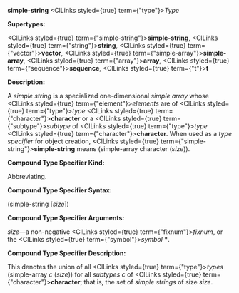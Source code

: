 **simple-string** <ClLinks styled={true} term={"type"}><i>Type</i></ClLinks> 



**Supertypes:** 



<ClLinks styled={true} term={"simple-string"}><b>simple-string</b></ClLinks>, <ClLinks styled={true} term={"string"}><b>string</b></ClLinks>, <ClLinks styled={true} term={"vector"}><b>vector</b></ClLinks>, <ClLinks styled={true} term={"simple-array"}><b>simple-array</b></ClLinks>, <ClLinks styled={true} term={"array"}><b>array</b></ClLinks>, <ClLinks styled={true} term={"sequence"}><b>sequence</b></ClLinks>, <ClLinks styled={true} term={"t"}><b>t</b></ClLinks> 



**Description:** 



A *simple string* is a specialized one-dimensional *simple array* whose <ClLinks styled={true} term={"element"}><i>elements</i></ClLinks> are of <ClLinks styled={true} term={"type"}><i>type</i></ClLinks> <ClLinks styled={true} term={"character"}><b>character</b></ClLinks> or a <ClLinks styled={true} term={"subtype"}><i>subtype</i></ClLinks> of <ClLinks styled={true} term={"type"}><i>type</i></ClLinks> <ClLinks styled={true} term={"character"}><b>character</b></ClLinks>. When used as a *type specifier* for object creation, <ClLinks styled={true} term={"simple-string"}><b>simple-string</b></ClLinks> means (simple-array character (*size*)). 



**Compound Type Specifier Kind:** 



Abbreviating. 



**Compound Type Specifier Syntax:** 



(simple-string [*size*]) 



**Compound Type Specifier Arguments:** 



*size*—a non-negative <ClLinks styled={true} term={"fixnum"}><i>fixnum</i></ClLinks>, or the <ClLinks styled={true} term={"symbol"}><i>symbol</i></ClLinks> **\***. 



**Compound Type Specifier Description:** 



This denotes the union of all <ClLinks styled={true} term={"type"}><i>types</i></ClLinks> (simple-array *c* (*size*)) for all *subtypes c* of <ClLinks styled={true} term={"character"}><b>character</b></ClLinks>; that is, the set of *simple strings* of size *size*. 







 



 



